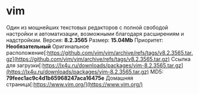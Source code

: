 # vim
Один из мощнейших текстовых редакторов с полной свободой настройки и автоматизации, возможными благодаря расширениям и надстройкам.
Версия: **8.2.3565**
Размер: **15.04Mb**
Приоритет: **Необязательный**
Оригинальное расположение[:https://github.com/vim/vim/archive/refs/tags/v8.2.3565.tar.gz](https://github.com/vim/vim/archive/refs/tags/v8.2.3565.tar.gz)
Ссылка для загрузки[:https://lx4u.ru/downloads/packages/vim-8.2.3565.tar.gz](https://lx4u.ru/downloads/packages/vim-8.2.3565.tar.gz)
MD5: **79feec1ac9c4d1b65968247aca16475e**
Домашняя страница[:https://www.vim.org/](https://www.vim.org/)